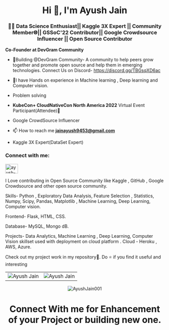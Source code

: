 <h1 align="center">Hi 👋, I'm Ayush Jain</h1>
<h3 align="center">👩‍💻 Data Science Enthusiast||  Kaggle 3X Expert || Community Member🌐|| GSSoC'22 Contributor|| Google Crowdsource Influencer || Open Source Contributor</h3>

**Co-Founder at DevGram Community**

- 🎉Building @DevGram Community- A community to help peers grow together and promote open source and help them in emerging technologies.
Connect Us on  Discord- https://discord.gg/TBGsqXD6ac 

- 🌱I have Hands on experience in Machine learning , Deep learning and Computer vision.
- Problem solving
- **KubeCon+ CloudNativeCon North America 2022** Virtual Event Participant(Attendee)🙌
- Google CrowdSource Influencer

- 📫 How to reach me **jainayush9453@gmail.com**


- Kaggle 3X Expert(DataSet Expert)   


<h3 align="left">Connect with me:</h3>
<p align="left">
<a href="https://www.linkedin.com/in/" target="blank"><img align="center" src="https://raw.githubusercontent.com/ayush-jain-001/github-profile-readme-generator/master/src/images/icons/Social/linked-in-alt.svg" alt="ayush-jain-001" height="30" width="40" /></a>
</p>


I Love contributing in Open Source Community like Kaggle , GitHub , Google Crowdsource and other open source community.

Skills-
Python , Exploratory Data Analysis, Feature Selection , Statistics, Numpy, Scipy, Pandas, Matplotlib , Machine Learning, Deep Learning, Computer vision.

Frontend- Flask, HTML, CSS.

Database- MySQL, Mongo dB.

Projects-
Data Analytics, Machine Learning , Deep Learning, Computer Vision skillset used with deployment on cloud platform .
Cloud - Heroku , AWS, Azure.


Check out my project work in my repository🙌.
Do ⭐ if you find it useful and interesting
<table>
  <tr>
   
<td><img src="https://github-readme-stats.vercel.app/api?username=AyushJain001&include_all_commits=true&count_private=true&show_icons=true&line_height=20&title_color=7A7ADB&icon_color=2234AE&text_color=D3D3D3&bg_color=0,000000,130F40" alt="Ayush Jain" />
    <td><img src="https://github-readme-stats.vercel.app/api/top-langs?username=AyushJain001&show_icons=true&locale=en&layout=compact&title_color=7A7ADB&icon_color=2234AE&text_color=D3D3D3&bg_color=0,000000,130F40" alt="Ayush Jain" /></td>
  </tr>
</table>

<div align="center">
<p><img align="center" src="https://github-readme-streak-stats.herokuapp.com/?user=AyushJain001&theme=dark" alt="AyushJain001" /></p>
  </div>






<h1 align="center">Connect With me  for Enhancement of your Project or building new one. </h1>





